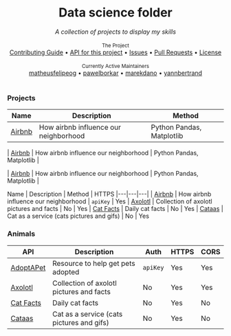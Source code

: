 <div align="center">
    <h1>Data science folder</h1>
    <i>A collection of projects to display my skills</i>
</div>

<br />



<div align="center">
    <sub>The Project</sub>
    <br />
    <a href="CONTRIBUTING.md">Contributing Guide</a> •
    <a href="https://github.com/davemachado/public-api">API for this project</a> •
    <a href="https://github.com/public-apis/public-apis/issues">Issues</a> •
    <a href="https://github.com/public-apis/public-apis/pulls">Pull Requests</a> •
    <a href="LICENSE">License</a>
    <br /><br />
    <sub>Currently Active Maintainers</sub>
    <br />
    <a href="https://github.com/matheusfelipeog">matheusfelipeog</a> •
    <a href="https://github.com/pawelborkar">pawelborkar</a> •
    <a href="https://github.com/marekdano">marekdano</a> •
    <a href="https://github.com/yannbertrand">yannbertrand</a>
</div>

<br />

### Projects
Name | Description | Method |
|---|---|---|
| [Airbnb](https://github.com/JojoRavail/Data_Science/tree/main/Airbnb) | How airbnb influence our neighborhood | Python Pandas, Matplotlib |

| [Airbnb](https://github.com/JojoRavail/Data_Science/tree/main/Airbnb) | How airbnb influence our neighborhood | Python Pandas, Matplotlib |

| [Airbnb](https://github.com/JojoRavail/Data_Science/tree/main/Airbnb) | How airbnb influence our neighborhood | Python Pandas, Matplotlib |


Name | Description | Method | HTTPS 
|---|---|---|
| [Airbnb](https://github.com/JojoRavail/Data_Science/tree/main/Airbnb) | How airbnb influence our neighborhood | `apiKey` | Yes 
| [Axolotl](https://theaxolotlapi.netlify.app/) | Collection of axolotl pictures and facts | No | Yes 
| [Cat Facts](https://alexwohlbruck.github.io/cat-facts/) | Daily cat facts | No | Yes 
| [Cataas](https://cataas.com/) | Cat as a service (cats pictures and gifs) | No | Yes 


### Animals
API | Description | Auth | HTTPS | CORS |
|---|---|---|---|---|
| [AdoptAPet](https://www.adoptapet.com/public/apis/pet_list.html) | Resource to help get pets adopted | `apiKey` | Yes | Yes |
| [Axolotl](https://theaxolotlapi.netlify.app/) | Collection of axolotl pictures and facts | No | Yes | Yes |
| [Cat Facts](https://alexwohlbruck.github.io/cat-facts/) | Daily cat facts | No | Yes | No |
| [Cataas](https://cataas.com/) | Cat as a service (cats pictures and gifs) | No | Yes | No |


